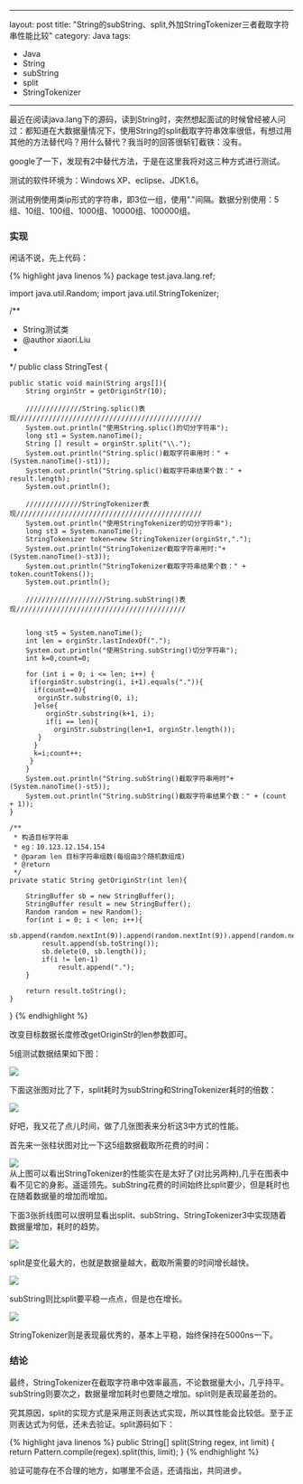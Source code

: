 
---
layout: post
title: "String的subString、split,外加StringTokenizer三者截取字符串性能比较"
category: Java
tags:
 - Java
 - String
 - subString
 - split
 - StringTokenizer
---
最近在阅读java.lang下的源码，读到String时，突然想起面试的时候曾经被人问过：都知道在大数据量情况下，使用String的split截取字符串效率很低，有想过用其他的方法替代吗？用什么替代？我当时的回答很斩钉截铁：没有。

google了一下，发现有2中替代方法，于是在这里我将对这三种方式进行测试。

测试的软件环境为：Windows XP、eclipse、JDK1.6。

测试用例使用类ip形式的字符串，即3位一组，使用"."间隔。数据分别使用：5组、10组、100组、1000组、10000组、100000组。

<h3><strong>实现</strong></h3>
闲话不说，先上代码：

{% highlight java linenos %}
package test.java.lang.ref;

import java.util.Random;
import java.util.StringTokenizer;

/**
 * String测试类
 * @author xiaori.Liu
 *
 */
public class StringTest {
    
    public static void main(String args[]){
        String orginStr = getOriginStr(10);
        
        //////////////String.splic()表现//////////////////////////////////////////////
        System.out.println("使用String.splic()的切分字符串"); 
        long st1 = System.nanoTime(); 
        String [] result = orginStr.split("\\.");
        System.out.println("String.splic()截取字符串用时：" + (System.nanoTime()-st1));
        System.out.println("String.splic()截取字符串结果个数：" + result.length);
        System.out.println();
        
        //////////////StringTokenizer表现//////////////////////////////////////////////
        System.out.println("使用StringTokenizer的切分字符串"); 
        long st3 = System.nanoTime();  
        StringTokenizer token=new StringTokenizer(orginStr,".");  
        System.out.println("StringTokenizer截取字符串用时:"+(System.nanoTime()-st3)); 
        System.out.println("StringTokenizer截取字符串结果个数：" + token.countTokens());
        System.out.println();
        
        ////////////////////String.subString()表现//////////////////////////////////////////
        
        
        long st5 = System.nanoTime();  
        int len = orginStr.lastIndexOf(".");
        System.out.println("使用String.subString()切分字符串");  
        int k=0,count=0;  
        
        for (int i = 0; i <= len; i++) {  
         if(orginStr.substring(i, i+1).equals(".")){  
          if(count==0){  
           orginStr.substring(0, i);  
          }else{  
             orginStr.substring(k+1, i); 
             if(i == len){
               orginStr.substring(len+1, orginStr.length()); 
           }
          }
          k=i;count++;  
         }  
        }
        System.out.println("String.subString()截取字符串用时"+(System.nanoTime()-st5));  
        System.out.println("String.subString()截取字符串结果个数：" + (count + 1));
    }
    
    /**
     * 构造目标字符串
     * eg：10.123.12.154.154
     * @param len 目标字符串组数(每组由3个随机数组成)
     * @return
     */
    private static String getOriginStr(int len){
        
        StringBuffer sb = new StringBuffer();
        StringBuffer result = new StringBuffer();
        Random random = new Random();
        for(int i = 0; i < len; i++){
            sb.append(random.nextInt(9)).append(random.nextInt(9)).append(random.nextInt(9));
            result.append(sb.toString());
            sb.delete(0, sb.length());
            if(i != len-1)
                result.append(".");
        }
        
        return result.toString();
    }
}
{% endhighlight %}

改变目标数据长度修改getOriginStr的len参数即可。

5组测试数据结果如下图：

<div class='center'>
    <img src='/post_images/2012/02/result.png'/>
</div>

下面这张图对比了下，split耗时为subString和StringTokenizer耗时的倍数：

<div class='center'>
    <img src='/post_images/2012/02/beishu.png'/>
</div>

好吧，我又花了点儿时间，做了几张图表来分析这3中方式的性能。

首先来一张柱状图对比一下这5组数据截取所花费的时间：

<div class='center'>
    <img src='/post_images/2012/02/cart-sum.png' />
</div>
从上图可以看出StringTokenizer的性能实在是太好了(对比另两种),几乎在图表中看不见它的身影。遥遥领先。subString花费的时间始终比split要少，但是耗时也在随着数据量的增加而增加。

下面3张折线图可以很明显看出split、subString、StringTokenizer3中实现随着数据量增加，耗时的趋势。

<div class='center'>
    <img src='/post_images/2012/02/split.png' />
</div>

split是变化最大的，也就是数据量越大，截取所需要的时间增长越快。

<div class='center'>
    <img src='/post_images/2012/02/subString.png' />
</div>

subString则比split要平稳一点点，但是也在增长。

<div class='center'>
    <img src='/post_images/2012/02/StringTokenizer.png' />
</div>

StringTokenizer则是表现最优秀的，基本上平稳，始终保持在5000ns一下。

<h3><strong>结论</strong></h3>

最终，StringTokenizer在截取字符串中效率最高，不论数据量大小，几乎持平。subString则要次之，数据量增加耗时也要随之增加。split则是表现最差劲的。

究其原因，split的实现方式是采用正则表达式实现，所以其性能会比较低。至于正则表达式为何低，还未去验证。split源码如下：

{% highlight java linenos %}
public String[] split(String regex, int limit) {
    return Pattern.compile(regex).split(this, limit);
}
{% endhighlight %}

验证可能存在不合理的地方，如哪里不合适，还请指出，共同进步。